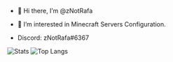 - 👋 Hi there, I’m @zNotRafa
- 👀 I’m interested in Minecraft Servers Configuration.

- Discord: zNotRafa#6367

![Stats](https://github-readme-stats.vercel.app/api?username=zNotRafa&theme=nightowl&show_icons=true)
![Top Langs](https://github-readme-stats.vercel.app/api/top-langs/?username=zNotRafa&layout=compact&theme=nightowl)
